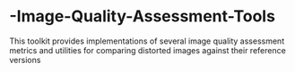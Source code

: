 # -Image-Quality-Assessment-Tools
This toolkit provides implementations of several image quality assessment metrics and utilities for comparing distorted images against their reference versions
